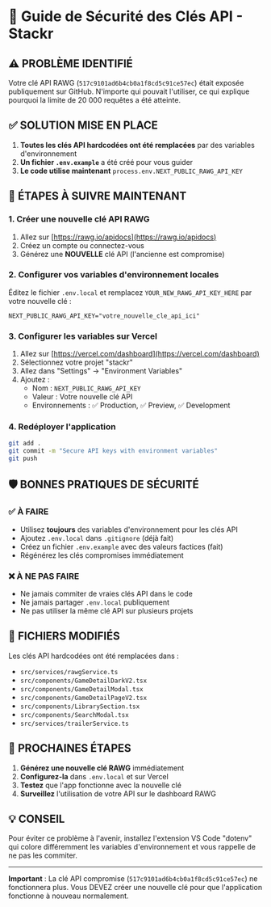# 🔐 Guide de Sécurité des Clés API - Stackr

## ⚠️ PROBLÈME IDENTIFIÉ

Votre clé API RAWG (`517c9101ad6b4cb0a1f8cd5c91ce57ec`) était exposée publiquement sur GitHub. N'importe qui pouvait l'utiliser, ce qui explique pourquoi la limite de 20 000 requêtes a été atteinte.

## ✅ SOLUTION MISE EN PLACE

1. **Toutes les clés API hardcodées ont été remplacées** par des variables d'environnement
2. **Un fichier `.env.example`** a été créé pour vous guider
3. **Le code utilise maintenant** `process.env.NEXT_PUBLIC_RAWG_API_KEY`

## 🔧 ÉTAPES À SUIVRE MAINTENANT

### 1. Créer une nouvelle clé API RAWG

1. Allez sur [https://rawg.io/apidocs](https://rawg.io/apidocs)
2. Créez un compte ou connectez-vous
3. Générez une **NOUVELLE** clé API (l'ancienne est compromise)

### 2. Configurer vos variables d'environnement locales

Éditez le fichier `.env.local` et remplacez `YOUR_NEW_RAWG_API_KEY_HERE` par votre nouvelle clé :

```env
NEXT_PUBLIC_RAWG_API_KEY="votre_nouvelle_cle_api_ici"
```

### 3. Configurer les variables sur Vercel

1. Allez sur [https://vercel.com/dashboard](https://vercel.com/dashboard)
2. Sélectionnez votre projet "stackr"
3. Allez dans "Settings" → "Environment Variables"
4. Ajoutez :
   - Nom : `NEXT_PUBLIC_RAWG_API_KEY`
   - Valeur : Votre nouvelle clé API
   - Environnements : ✅ Production, ✅ Preview, ✅ Development

### 4. Redéployer l'application

```bash
git add .
git commit -m "Secure API keys with environment variables"
git push
```

## 🛡️ BONNES PRATIQUES DE SÉCURITÉ

### ✅ À FAIRE
- Utilisez **toujours** des variables d'environnement pour les clés API
- Ajoutez `.env.local` dans `.gitignore` (déjà fait)
- Créez un fichier `.env.example` avec des valeurs factices (fait)
- Régénérez les clés compromises immédiatement

### ❌ À NE PAS FAIRE
- Ne jamais commiter de vraies clés API dans le code
- Ne jamais partager `.env.local` publiquement
- Ne pas utiliser la même clé API sur plusieurs projets

## 📝 FICHIERS MODIFIÉS

Les clés API hardcodées ont été remplacées dans :
- `src/services/rawgService.ts`
- `src/components/GameDetailDarkV2.tsx`
- `src/components/GameDetailModal.tsx`
- `src/components/GameDetailPageV2.tsx`
- `src/components/LibrarySection.tsx`
- `src/components/SearchModal.tsx`
- `src/services/trailerService.ts`

## 🚀 PROCHAINES ÉTAPES

1. **Générez une nouvelle clé RAWG** immédiatement
2. **Configurez-la** dans `.env.local` et sur Vercel
3. **Testez** que l'app fonctionne avec la nouvelle clé
4. **Surveillez** l'utilisation de votre API sur le dashboard RAWG

## 💡 CONSEIL

Pour éviter ce problème à l'avenir, installez l'extension VS Code "dotenv" qui colore différemment les variables d'environnement et vous rappelle de ne pas les commiter.

---

**Important** : La clé API compromise (`517c9101ad6b4cb0a1f8cd5c91ce57ec`) ne fonctionnera plus. Vous DEVEZ créer une nouvelle clé pour que l'application fonctionne à nouveau normalement.